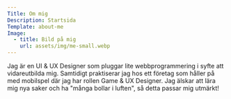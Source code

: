 ```yaml
---
Title: Om mig
Description: Startsida
Template: about-me
Image:
  - title: Bild på mig
    url: assets/img/me-small.webp
---
```


Jag är en UI & UX Designer som pluggar lite webbprogrammering i syfte att vidareutbilda mig. Samtidigt praktiserar jag hos ett företag som håller på med mobilspel där jag har rollen Game & UX Designer. Jag älskar att lära mig nya saker och ha "många bollar i luften", så detta passar mig utmärkt!
